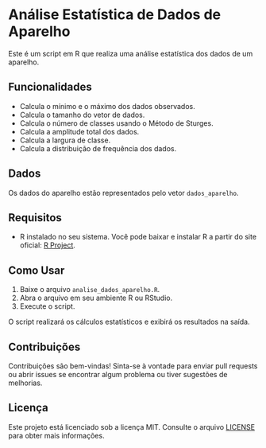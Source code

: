 # Análise Estatística de Dados de Aparelho

Este é um script em R que realiza uma análise estatística dos dados de um aparelho.

## Funcionalidades

- Calcula o mínimo e o máximo dos dados observados.
- Calcula o tamanho do vetor de dados.
- Calcula o número de classes usando o Método de Sturges.
- Calcula a amplitude total dos dados.
- Calcula a largura de classe.
- Calcula a distribuição de frequência dos dados.

## Dados

Os dados do aparelho estão representados pelo vetor `dados_aparelho`.

## Requisitos

- R instalado no seu sistema. Você pode baixar e instalar R a partir do site oficial: [R Project](https://www.r-project.org/).

## Como Usar

1. Baixe o arquivo `analise_dados_aparelho.R`.
2. Abra o arquivo em seu ambiente R ou RStudio.
3. Execute o script.

O script realizará os cálculos estatísticos e exibirá os resultados na saída.

## Contribuições

Contribuições são bem-vindas! Sinta-se à vontade para enviar pull requests ou abrir issues se encontrar algum problema ou tiver sugestões de melhorias.

## Licença

Este projeto está licenciado sob a licença MIT. Consulte o arquivo [LICENSE](LICENSE) para obter mais informações.
